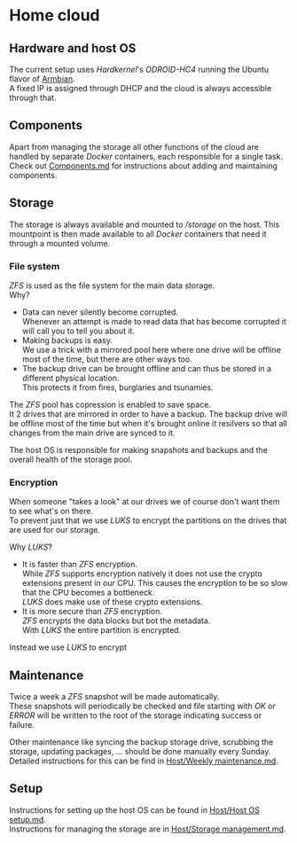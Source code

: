 # Home cloud

## Hardware and host OS
The current setup uses *Hardkernel*'s *ODROID-HC4* running the Ubuntu flavor of [Armbian](https://www.armbian.com/odroid-hc4/).\
A fixed IP is assigned through DHCP and the cloud is always accessible through that.

## Components
Apart from managing the storage all other functions of the cloud are handled by separate *Docker* containers, each responsible for a single task.\
Check out [Components.md](<./Components.md>) for instructions about adding and maintaining components.

## Storage
The storage is always available and mounted to */storage* on the host. This mountpoint is then made available to all *Docker* containers that need it through a mounted volume.

### File system
*ZFS* is used as the file system for the main data storage.\
Why?
* Data can never silently become corrupted.\
Whenever an attempt is made to read data that has become corrupted it will call you to tell you about it.
* Making backups is easy.\
We use a trick with a mirrored pool here where one drive will be offline most of the time, but there are other ways too.
* The backup drive can be brought offline and can thus be stored in a different physical location.\
This protects it from fires, burglaries and tsunamies.

The *ZFS* pool has copression is enabled to save space.\
It 2 drives that are mirrored in order to have a backup. The backup drive will be offline most of the time but when it's brought online it resilvers so that all changes from the main drive are synced to it.

The host OS is responsible for making snapshots and backups and the overall health of the storage pool.

### Encryption
When someone "takes a look" at our drives we of course don't want them to see what's on there.\
To prevent just that we use *LUKS* to encrypt the partitions on the drives that are used for our storage.

Why *LUKS*?
* It is faster than *ZFS* encryption.\
While *ZFS* supports encryption natively it does not use the crypto extensions present in our CPU. This causes the encryption to be so slow that the CPU becomes a bottleneck.\
*LUKS* does make use of these crypto extensions.
* It is more secure than *ZFS* encryption.\
*ZFS* encrypts the data blocks but bot the metadata.\
With *LUKS* the entire partition is encrypted.

Instead we use *LUKS* to encrypt

## Maintenance
Twice a week a *ZFS* snapshot will be made automatically.\
These snapshots will periodically be checked and file starting with *OK* or *ERROR* will be written to the root of the storage indicating success or failure.

Other maintenance like syncing the backup storage drive, scrubbing the storage, updating packages, … should be done manually every Sunday.\
Detailed instructions for this can be find in [Host/Weekly maintenance.md](<Host/Weekly maintenance.md>).

## Setup
Instructions for setting up the host OS can be found in [Host/Host OS setup.md](<Host/Host OS setup.md>).\
Instructions for managing the storage are in [Host/Storage management.md](<Host/Storage management.md>).